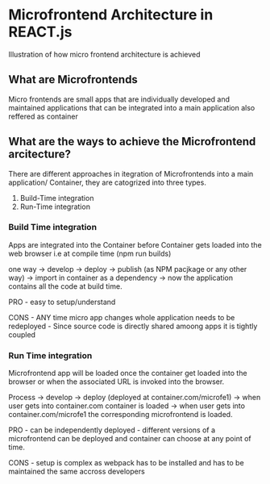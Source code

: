 # Microfrontend Architecture in REACT.js
Illustration of how micro frontend architecture is achieved

## What are Microfrontends
Micro frontends are small apps that are individually developed and maintained applications that can be integrated into a main application also reffered as container

## What are the ways to achieve the Microfrontend arcitecture?
There are different approaches in itegration of Microfrontends into a main application/ Container, they are catogrized into three types.

1. Build-Time integration
2. Run-Time integration

### Build Time integration
Apps are integrated into the Container before Container gets loaded into the web browser i.e at compile time (npm run builds)

one way
-> develop -> deploy -> publish (as NPM pacjkage or any other way) -> import in container as a dependency -> now the application contains all the code at build time.

PRO - easy to setup/understand

CONS - ANY time micro app changes whole application needs to be redeployed
     - Since source code is directly shared amoong apps it is tightly coupled

### Run Time integration
Microfrontend app will be loaded once the container get loaded into the browser or when the associated URL is invoked into the browser.

Process
-> develop -> deploy (deployed at container.com/microfe1) -> when user gets into container.com container is loaded -> when user gets into container.com/microfe1 the corresponding microfrontend is loaded.

PRO - can be independently deployed
    - different versions of a microfrontend can be deployed and container can choose at any point of time.

CONS - setup is complex as webpack has to be installed and has to be maintained the same accross developers